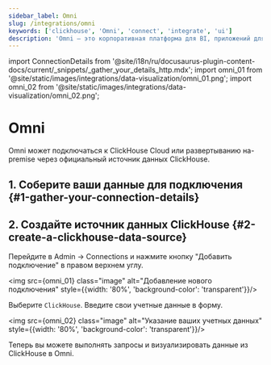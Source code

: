 ```yaml
---
sidebar_label: Omni
slug: /integrations/omni
keywords: ['clickhouse', 'Omni', 'connect', 'integrate', 'ui']
description: 'Omni — это корпоративная платформа для BI, приложений для данных и встроенной аналитики, которая помогает вам исследовать и делиться инсайтами в режиме реального времени.'
---
```


import ConnectionDetails from '@site/i18n/ru/docusaurus-plugin-content-docs/current/_snippets/_gather_your_details_http.mdx';
import omni_01 from '@site/static/images/integrations/data-visualization/omni_01.png';
import omni_02 from '@site/static/images/integrations/data-visualization/omni_02.png';


# Omni

Omni может подключаться к ClickHouse Cloud или развертыванию на-premise через официальный источник данных ClickHouse.

## 1. Соберите ваши данные для подключения {#1-gather-your-connection-details}

<ConnectionDetails />

## 2. Создайте источник данных ClickHouse {#2-create-a-clickhouse-data-source}

Перейдите в Admin -> Connections и нажмите кнопку "Добавить подключение" в правом верхнем углу.

<img src={omni_01} class="image" alt="Добавление нового подключения" style={{width: '80%', 'background-color': 'transparent'}}/>
<br/>

Выберите `ClickHouse`. Введите свои учетные данные в форму.

<img src={omni_02} class="image" alt="Указание ваших учетных данных" style={{width: '80%', 'background-color': 'transparent'}}/>
<br/>

Теперь вы можете выполнять запросы и визуализировать данные из ClickHouse в Omni.
